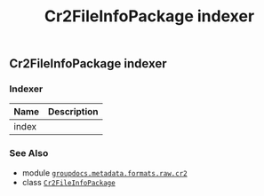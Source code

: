 ﻿---
title: Cr2FileInfoPackage indexer
second_title: GroupDocs.Metadata for Python via .NET API References
description: 
type: docs
url: /python-net/groupdocs.metadata.formats.raw.cr2/cr2fileinfopackage/__getitem__/
is_root: false
weight: 130
---

## Cr2FileInfoPackage indexer

### Indexer
| Name | Description |
| :- | :- |
| index |  |



### See Also
* module [`groupdocs.metadata.formats.raw.cr2`](../../)
* class [`Cr2FileInfoPackage`](/metadata/python-net/groupdocs.metadata.formats.raw.cr2/cr2fileinfopackage)
